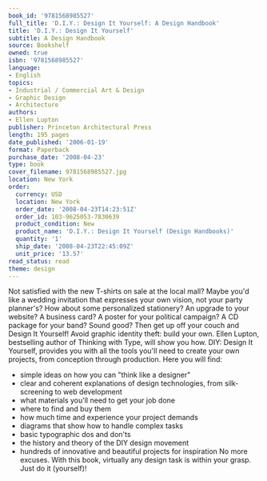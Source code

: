 ```yaml
---
book_id: '9781568985527'
full_title: 'D.I.Y.: Design It Yourself: A Design Handbook'
title: 'D.I.Y.: Design It Yourself'
subtitle: A Design Handbook
source: Bookshelf
owned: true
isbn: '9781568985527'
language:
- English
topics:
- Industrial / Commercial Art & Design
- Graphic Design
- Architecture
authors:
- Ellen Lupton
publisher: Princeton Architectural Press
length: 195 pages
date_published: '2006-01-19'
format: Paperback
purchase_date: '2008-04-23'
type: book
cover_filename: 9781568985527.jpg
location: New York
order:
  currency: USD
  location: New York
  order_date: '2008-04-23T14:23:51Z'
  order_id: 103-9625053-7830639
  product_condition: New
  product_name: 'D.I.Y.: Design It Yourself (Design Handbooks)'
  quantity: '1'
  ship_date: '2008-04-23T22:45:09Z'
  unit_price: '13.57'
read_status: read
theme: design
---
```

Not satisfied with the new T-shirts on sale at the local mall? Maybe you'd like a wedding invitation that expresses your own vision, not your party planner's? How about some personalized stationery? An upgrade to your website? A business card? A poster for your political campaign? A CD package for your band? Sound good? Then get up off your couch and Design It Yourself! Avoid graphic identity theft: build your own. Ellen Lupton, bestselling author of Thinking with Type, will show you how. DIY: Design It Yourself, provides you with all the tools you'll need to create your own projects, from conception through production. Here you will find:
- simple ideas on how you can "think like a designer"
- clear and coherent explanations of design technologies, from silk-screening to web development
- what materials you'll need to get your job done
- where to find and buy them
- how much time and experience your project demands
- diagrams that show how to handle complex tasks
- basic typographic dos and don'ts
- the history and theory of the DIY design movement
- hundreds of innovative and beautiful projects for inspiration
No more excuses. With this book, virtually any design task is within your grasp. Just do it (yourself)!

